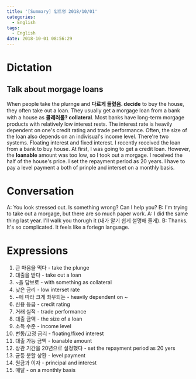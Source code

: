 ```yaml
---
title: '[Summary] 입트영 2018/10/01'
categories:
  - English
tags:
  - English
date: 2018-10-01 08:56:29
---
```


# Dictation

## Talk about morgage loans

When people take the plurnge and **다르게 들렸음. decide** to buy the house, they often take out a loan. They usually get a morgage loan from a bank with a house as **콜레러롤? collateral**. Most banks have long-term morgage products with relatively low interest rests. The interest rate is heavily dependent on one's credit rating and trade performance. Often, the size of the loan also depends on an indivisual's income level. There're two systems. Floating interest and fixed interest. I recently received the loan from a bank to buy house. At first, I was going to get a credit loan. However, the **loanable** amount was too low, so I took out a morgage. I received the half of the house's price. I set the repayment period as 20 years. I have to pay a level payment a both of prinple and interset on a monthly basis.

# Conversation

A: You look stressed out. Is something wrong? Can I help you?
B: I'm trying to take out a morgage, but there are so much paper work.
A: I did the same thing last year. I'll walk you thorugh it (내가 알기 쉽게 설명해 줄게).
B: Thanks. It's so complicated. It feels like a foriegn language.


# Expressions

1. 큰 마음을 먹다 - take the plunge
2. 대출을 받다 - take out a loan
3. ~을 담보로 - with something as collateral
4. 낮은 금리 - low interset rate
5. ~에 따라 크게 좌우되는 - heavily dependent on ~
6. 신용 등급 - credit rating
7. 거래 실적 - trade performance
8. 대출 금액 - the size of a loan
9. 소득 수준 - income level
10. 변동/고정 금리 - floating/fixed interest
11. 대출 가능 금액 - loanable amount
12. 상관 기간을 20년으로 설정했다 - set the repayment period as 20 yers
13. 균등 분할 상환 - level payment
14. 원금과 이자 - principal and interest
15. 매달 - on a monthly basis